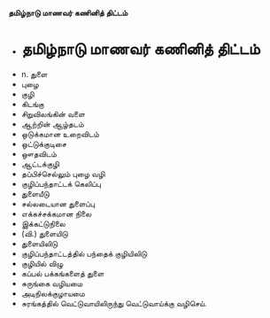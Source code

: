 **தமிழ்நாடு மாணவர் கணினித் திட்டம்**
- # தமிழ்நாடு மாணவர் கணினித் திட்டம்
- n. துளை
- புழை
- குழி
- கிடங்கு
- சிறுவிலங்கின் வளை
- ஆற்றின் ஆழ்தடம்
- ஒடுக்கமான உறைவிடம்
- ஒட்டுக்குடிசை
- ஔதவிடம்
- ஆட்டக்குழி
- தப்பிச்செல்லும் புழை வழி
- குழிப்பந்தாட்டக் கெலிப்பு
- துளையீடு
- சல்லடையான துளைப்பு
- எக்கச்சக்கமான நிலை
- இக்கட்டுநிலை
- (வி.) துளையிடு
- துளையிலிடு
- குழிப்பந்தாட்டத்தில் பந்தைக் குழியிலிடு
- குழியில் விழு
- கப்பல் பக்கங்களைத் துளை
- சுருங்கை வழியமை
- அடிநிலக்குழாயமை
- சுரங்கத்தில் வெட்டுவாயிலிருந்து வெட்டுவாய்க்கு வழிசெய்.

